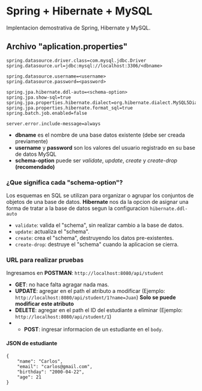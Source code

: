 # Spring + Hibernate + MySQL 
Implentacion demostrativa de Spring, Hibernate y MySQL.

## Archivo "aplication.properties"

```
spring.datasource.driver.class=com.mysql.jdbc.Driver
spring.datasource.url=jdbc:mysql://localhost:3306/<dbname>

spring.datasource.username=<username>
spring.datasource.password=<password>

spring.jpa.hibernate.ddl-auto=<schema-option>
spring.jpa.show-sql=true
spring.jpa.properties.hibernate.dialect=org.hibernate.dialect.MySQL5Dialect
spring.jpa.properties.hibernate.format_sql=true
spring.batch.job.enabled=false

server.error.include-message=always
```
* **dbname** es el nombre de una base datos existente (debe ser creada previamente)
* **username** y **password** son los valores del usuario registrado en su base de datos MySQL 
* **schema-option** puede ser *validate*, *update*, *create* y *create-drop* **(recomendado)**

### ¿Que significa cada "schema-option"?   
Los esquemas en SQL  se utilizan para organizar o agrupar los conjuntos de objetos de una base de datos. **Hibernate** nos da la opcion de asignar una forma de tratar a la base de datos segun la configuracion `hibernate.ddl-auto`

* `validate`: valida el "schema", sin realizar cambio a la base de datos.
* `update`: actualiza el "schema".
* `create`: crea el "schema", destruyendo los datos pre-existentes.
* `create-drop`: destruye el "schema" cuando la aplicacion se cierra.

### URL para realizar pruebas
Ingresamos en **POSTMAN**: `http://localhost:8080/api/student`
* **GET**: no hace falta agragar nada mas.
* **UPDATE**: agregar en el path el atributo a modificar (Ejemplo: `http://localhost:8080/api/student/1?name=Juan`) **Solo se puede modificar este atributo**
* **DELETE**: agregar en el path el ID del estudiante a eliminar (Ejemplo: `http://localhost:8080/api/student/1`)
* * **POST**: ingresar informacion de un estudiante en el `body`.

#### JSON de estudiante
```
{
    "name": "Carlos",
    "email": "carlos@gmail.com",
    "birthday": "2000-04-22",
    "age": 21
}
```


